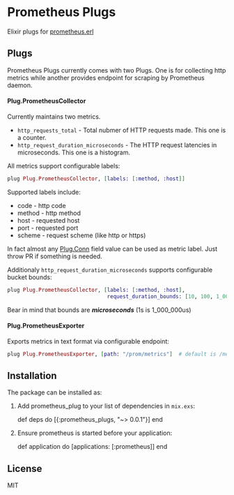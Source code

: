 # Prometheus Plugs

Elixir plugs for [prometheus.erl](https://github.com/deadtrickster/prometheus.erl)

## Plugs

Prometheus Plugs currently comes with two Plugs. One is for collecting http metrics while another provides endpoint for scraping by Prometheus daemon.

#### Plug.PrometheusCollector
Currently maintains two metrics.
 - `http_requests_total` - Total nubmer of HTTP requests made. This one is a counter.
 - `http_request_duration_microseconds` - The HTTP request latencies in microseconds. This one is a histogram.

All metrics support configurable labels:
```elixir
plug Plug.PrometheusCollector, [labels: [:method, :host]]
```
Supported labels include:
 - code - http code
 - method - http method
 - host - requested host
 - port - requested port
 - scheme - request scheme (like http or https)
 
In fact almost any [Plug.Conn](https://hexdocs.pm/plug/Plug.Conn.html) field value can be used as metric label. Just throw PR if something is needed.

Additionaly `http_request_duration_microseconds` supports configurable bucket bounds:
```elixir
plug Plug.PrometheusCollector, [labels: [:method, :host],
                                request_duration_bounds: [10, 100, 1_000, 10_000, 100_000, 300_000, 500_000, 750_000, 1_000_000, 1_500_000, 2_000_000, 3_000_000]]
```

Bear in mind that bounds are ***microseconds*** (1s is 1_000_000us)

#### Plug.PrometheusExporter

Exports metrics in text format via configurable endpoint:
``` elixir
plug Plug.PrometheusExporter, [path: "/prom/metrics"]  # default is /metrics
```

## Installation

The package can be installed as:

  1. Add prometheus_plug to your list of dependencies in `mix.exs`:

        def deps do
          [{:prometheus_plugs, "~> 0.0.1"}]
        end

  2. Ensure prometheus is started before your application:

        def application do
          [applications: [:prometheus]]
        end


## License

MIT

